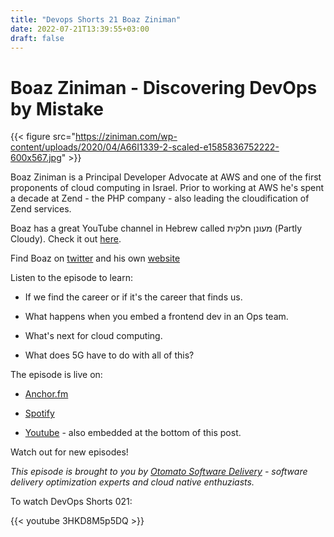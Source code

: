 ```yaml
---
title: "Devops Shorts 21 Boaz Ziniman"
date: 2022-07-21T13:39:55+03:00
draft: false
---
```



# Boaz Ziniman - Discovering DevOps by Mistake

{{< figure src="https://ziniman.com/wp-content/uploads/2020/04/A66I1339-2-scaled-e1585836752222-600x567.jpg" >}}


Boaz Ziniman is a Principal Developer Advocate at AWS and one of the first proponents of cloud computing in Israel. Prior to working at AWS he's spent a decade at Zend - the PHP company - also leading the cloudification of Zend services. 

Boaz has a great YouTube channel in Hebrew called מעונן חלקית (Partly Cloudy). Check it out [here](https://www.youtube.com/channel/UCmW5DrTTN4ZVtl3cR2vm5hQ).


Find Boaz on [twitter](https://twitter.com/ziniman) and his own  [website](https://ziniman.com/)

Listen to the episode to learn:

- If we find the career or if it's the career that finds us.

- What happens when you embed a frontend dev in an Ops team.

- What's next for cloud computing.

- What does 5G have to do with all of this?


The episode is live on:

- [Anchor.fm](https://anchor.fm/devops-shorts/episodes/Boaz-Ziniman---The-Serverless-5G-Future-e1lgr5t)

- [Spotify](https://open.spotify.com/episode/12iT5JcnirAn5eMKjKyMes?si=8EKPMUd8Su2yTxn01BuzLA)

- [Youtube](https://youtu.be/3HKD8M5p5DQ) - also embedded at the bottom of this post.

Watch out for new episodes!

_This episode is brought to you by [Otomato Software Delivery](https://otomato.io) - software delivery optimization experts and cloud native enthuziasts._


To watch DevOps Shorts 021:

{{< youtube 3HKD8M5p5DQ >}}


